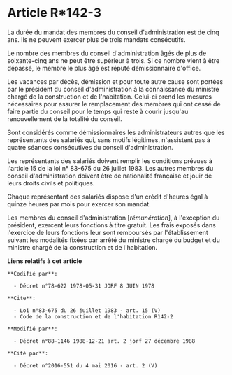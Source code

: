 # Article R*142-3

La durée du mandat des membres du conseil d'administration est de cinq ans. Ils ne peuvent exercer plus de trois mandats
consécutifs.

Le nombre des membres du conseil d'administration âgés de plus de soixante-cinq ans ne peut être supérieur à trois. Si ce
nombre vient à être dépassé, le membre le plus âgé est réputé démissionnaire d'office.

Les vacances par décès, démission et pour toute autre cause sont portées par le président du conseil d'administration à la
connaissance du ministre chargé de la construction et de l'habitation. Celui-ci prend les mesures nécessaires pour assurer le
remplacement des membres qui ont cessé de faire partie du conseil pour le temps qui reste à courir jusqu'au renouvellement de
la totalité du conseil.

Sont considérés comme démissionnaires les administrateurs autres que les représentants des salariés qui, sans motifs
légitimes, n'assistent pas à quatre séances consécutives du conseil d'administration.

Les représentants des salariés doivent remplir les conditions prévues à l'article 15 de la loi n° 83-675 du 26 juillet 1983.
Les autres membres du conseil d'administration doivent être de nationalité française et jouir de leurs droits civils et
politiques.

Chaque représentant des salariés dispose d'un crédit d'heures égal à quinze heures par mois pour exercer son mandat.

Les membres du conseil d'administration [*rémunération*], à l'exception du président, exercent leurs fonctions à titre
gratuit. Les frais exposés dans l'exercice de leurs fonctions leur sont remboursés par l'établissement suivant les modalités
fixées par arrêté du ministre chargé du budget et du ministre chargé de la construction et de l'habitation.

**Liens relatifs à cet article**

	**Codifié par**:

	  - Décret n°78-622 1978-05-31 JORF 8 JUIN 1978

	**Cite**:

	  - Loi n°83-675 du 26 juillet 1983 - art. 15 (V)
	  - Code de la construction et de l'habitation R142-2

	**Modifié par**:

	  - Décret n°88-1146 1988-12-21 art. 2 jorf 27 décembre 1988

	**Cité par**:

	  - Décret n°2016-551 du 4 mai 2016 - art. 2 (V)
